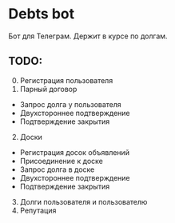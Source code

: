 # Debts bot

Бот для Телеграм. Держит в курсе по долгам.

## TODO:
0. Регистрация пользователя
1. Парный договор
* Запрос долга у пользователя
* Двухстороннее подтверждение
* Подтверждение закрытия
2. Доски
* Регистрация досок объявлений
* Присоединение к доске
* Запрос долга в доске
* Двухстороннее подтверждение
* Подтверждение закрытия
3. Долги пользователя и пользователю
4. Репутация